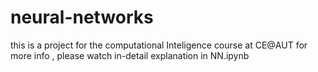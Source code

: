 # neural-networks
this is a project for the computational Inteligence course at CE@AUT
for more info , please watch in-detail explanation in NN.ipynb
